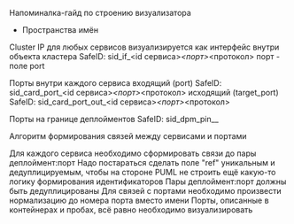 
Напоминалка-гайд по строению визуализатора

* Пространства имён

Cluster IP для любых сервисов визуализируется как интерфейс внутри объекта кластера
SafeID: sid_if_<id сервиса>_<порт>_<протокол>
порт - поле port

Порты внутри каждого сервиса
входящий (port)
SafeID: sid_card_port_<id сервиса>_<порт>_<протокол>
исходящий (target_port)
SafeID: sid_card_port_out_<id сервиса>_<порт>_<протокол>

Порты на границе деплойментов
SafeID: sid_dpm_pin_<deployment id>_<port>_<protocol>_<target port>

Алгоритм формирования связей между сервисами и портами

Для каждого сервиса необходимо сформировать связи до пары деплоймент:порт
Надо постараться сделать поле "ref" уникальным и дедуплицируемым, чтобы на стороне PUML 
не строить ещё какую-то логику формирования идентификаторов
Пары деплоймент:порт должны быть дедуплицированы
Для связей с портами необходимо произвести нормализацию до номера порта вместо имени
Порты, описанные в контейнерах и пробах, всё равно необходимо визуализировать